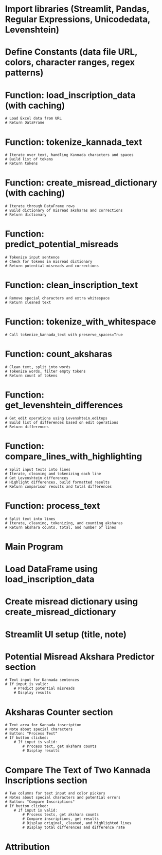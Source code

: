 # Import libraries (Streamlit, Pandas, Regular Expressions, Unicodedata, Levenshtein)

# Define Constants (data file URL, colors, character ranges, regex patterns)

# Function: load_inscription_data (with caching)
    # Load Excel data from URL
    # Return DataFrame

# Function: tokenize_kannada_text
    # Iterate over text, handling Kannada characters and spaces
    # Build list of tokens
    # Return tokens

# Function: create_misread_dictionary (with caching)
    # Iterate through DataFrame rows
    # Build dictionary of misread aksharas and corrections
    # Return dictionary

# Function: predict_potential_misreads
    # Tokenize input sentence
    # Check for tokens in misread dictionary
    # Return potential misreads and corrections

# Function: clean_inscription_text
    # Remove special characters and extra whitespace
    # Return cleaned text

# Function: tokenize_with_whitespace
    # Call tokenize_kannada_text with preserve_spaces=True

# Function: count_aksharas
    # Clean text, split into words
    # Tokenize words, filter empty tokens
    # Return count of tokens

# Function: get_levenshtein_differences
    # Get edit operations using Levenshtein.editops
    # Build list of differences based on edit operations
    # Return differences

# Function: compare_lines_with_highlighting
    # Split input texts into lines
    # Iterate, cleaning and tokenizing each line
    # Get Levenshtein differences
    # Highlight differences, build formatted results
    # Return comparison results and total differences

# Function: process_text
    # Split text into lines
    # Iterate, cleaning, tokenizing, and counting aksharas
    # Return akshara counts, total, and number of lines

# Main Program

# Load DataFrame using load_inscription_data
# Create misread dictionary using create_misread_dictionary

# Streamlit UI setup (title, note)

# Potential Misread Akshara Predictor section
    # Text input for Kannada sentences
    # If input is valid:
        # Predict potential misreads
        # Display results

# Aksharas Counter section
    # Text area for Kannada inscription
    # Note about special characters
    # Button: "Process Text"
    # If button clicked:
        # If input is valid:
            # Process text, get akshara counts
            # Display results

# Compare The Text of Two Kannada Inscriptions section
    # Two columns for text input and color pickers
    # Notes about special characters and potential errors
    # Button: "Compare Inscriptions"
    # If button clicked:
        # If input is valid:
            # Process texts, get akshara counts
            # Compare inscriptions, get results
            # Display original, cleaned, and highlighted lines
            # Display total differences and difference rate

# Attribution
